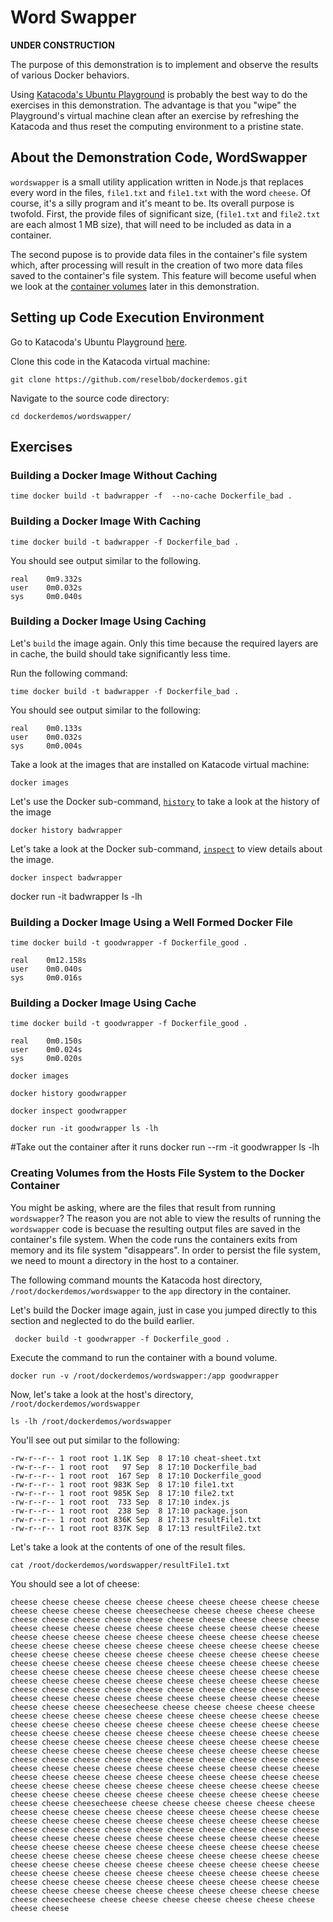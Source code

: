 # Word Swapper

**UNDER CONSTRUCTION**

The purpose of this demonstration is to implement and observe 
the results of various Docker behaviors.

Using [Katacoda's Ubuntu Playground](https://katacoda.com/courses/ubuntu/playground)
is probably the best way to do the exercises in this demonstration.
The advantage is that you "wipe" the Playground's virtual machine
clean after an exercise by refreshing the Katacoda and thus reset the computing environment
to a pristine state.

## About the Demonstration Code, WordSwapper

`wordswapper` is a small utility application written in Node.js that replaces every word in the files,
`file1.txt` and `file1.txt` with the word `cheese`. Of course, it's a silly program and it's meant to
be. Its overall purpose is twofold. First, the provide files of significant size, (`file1.txt` and `file2.txt`
are each almost 1 MB size), that will need to be included as data in a container.

The second pupose is to provide data files in the container's file system which, after processing will result
in the creation of two more data files saved to the container's file system. This feature will become
useful when we look at the [container volumes](https://docs.docker.com/storage/volumes/)
later in this demonstration.

## Setting up Code Execution Environment

Go to Katacoda's Ubuntu Playground [here](https://katacoda.com/courses/ubuntu/playground).

Clone this code in the Katacoda virtual machine:

`git clone https://github.com/reselbob/dockerdemos.git`

Navigate to the source code directory:

`cd dockerdemos/wordswapper/`

## Exercises

### Building a Docker Image Without Caching

`time docker build -t badwrapper -f  --no-cache Dockerfile_bad .`

### Building a Docker Image With Caching

`time docker build -t badwrapper -f Dockerfile_bad .`

You should see output similar to the following.

```text
real    0m9.332s
user    0m0.032s
sys     0m0.040s
```


### Building a Docker Image Using Caching

Let's `build` the image again. Only this time because the required layers are in cache, the build should
take significantly less time.

Run the following command:

`time docker build -t badwrapper -f Dockerfile_bad .`

You should see output similar to the following:

```text
real    0m0.133s
user    0m0.032s
sys     0m0.004s
```

Take a look at the images that are installed on Katacode virtual machine:

`docker images`

Let's use the Docker sub-command, [`history`](https://docs.docker.com/engine/reference/commandline/history/) to take a look at the history of the image

`docker history badwrapper`

Let's take a look at the Docker sub-command, [`inspect`](https://docs.docker.com/engine/reference/commandline/inspect/)
to view details about the image.

`docker inspect badwrapper`

docker run -it badwrapper ls -lh

### Building a Docker Image Using a Well Formed Docker File

`time docker build -t goodwrapper -f Dockerfile_good .`

```text
real    0m12.158s
user    0m0.040s
sys     0m0.016s

```


### Building a Docker Image Using Cache

`time docker build -t goodwrapper -f Dockerfile_good .`

```text
real    0m0.150s
user    0m0.024s
sys     0m0.020s
```


`docker images`

`docker history goodwrapper`

`docker inspect goodwrapper`

`docker run -it goodwrapper ls -lh`

#Take out the container after it runs
docker run --rm -it goodwrapper ls -lh

### Creating Volumes from the Hosts File System to the Docker Container

You might be asking, where are the files that result from running `wordswapper`? The reason you are not able to view the results
of running the `wordswapper` code is becuase the resulting output files are saved in the container's file
system. When the code runs the containers exits from memory and its file system "disappears". In order
to persist the file system, we need to mount a directory in the host to a container.

The following command mounts the Katacoda host directory, `/root/dockerdemos/wordswapper` to the `app`
directory in the container. 

Let's build the Docker image again, just in case you jumped directly to this section
and neglected to do the build earlier.

` docker build -t goodwrapper -f Dockerfile_good .`

Execute the command to run the container with a bound volume.

`docker run -v /root/dockerdemos/wordswapper:/app goodwrapper`

Now, let's take a look at the host's directory, `/root/dockerdemos/wordswapper`

`ls -lh /root/dockerdemos/wordswapper`

You'll see out put similar to the following:

```text
-rw-r--r-- 1 root root 1.1K Sep  8 17:10 cheat-sheet.txt
-rw-r--r-- 1 root root   97 Sep  8 17:10 Dockerfile_bad
-rw-r--r-- 1 root root  167 Sep  8 17:10 Dockerfile_good
-rw-r--r-- 1 root root 983K Sep  8 17:10 file1.txt
-rw-r--r-- 1 root root 985K Sep  8 17:10 file2.txt
-rw-r--r-- 1 root root  733 Sep  8 17:10 index.js
-rw-r--r-- 1 root root  238 Sep  8 17:10 package.json
-rw-r--r-- 1 root root 836K Sep  8 17:13 resultFile1.txt
-rw-r--r-- 1 root root 837K Sep  8 17:13 resultFile2.txt
```

Let's take a look at the contents of one of the result files.

`cat /root/dockerdemos/wordswapper/resultFile1.txt`

You should see a lot of cheese:

`cheese cheese cheese cheese cheese cheese cheese cheese cheese cheese cheese cheese cheese cheese cheesecheese cheese cheese cheese cheese cheese cheese cheese cheese cheese cheese cheese cheese cheese cheese cheese cheese cheese cheese cheese cheese cheese cheese cheese cheese cheese cheese cheese cheese cheese cheese cheese cheese cheese cheese cheese cheese cheese cheese cheese cheese cheese cheese cheese cheese cheese cheese cheese cheese cheese cheese cheese cheese cheese cheese cheese cheese cheese cheese cheese cheese cheese cheese cheese cheese cheese cheese cheese cheese cheese cheese cheese cheese cheese cheese cheese cheese cheese cheese cheese cheese cheese cheese cheese cheese cheese cheese cheese cheese cheese cheese cheese cheese cheese cheese cheese cheese cheese cheese cheese cheese cheese cheese cheese cheese cheese cheese cheese cheesecheese cheese cheese cheese cheese cheese cheese cheese cheese cheese cheese cheese cheese cheese cheese cheese cheese cheese cheese cheese cheese cheese cheese cheese cheese cheese cheese cheese cheese cheese cheese cheese cheese cheese cheese cheese cheese cheese cheese cheese cheese cheese cheese cheese cheese cheese cheese cheese cheese cheese cheese cheese cheese cheese cheese cheese cheese cheese cheese cheese cheese cheese cheese cheese cheese cheese cheese cheese cheese cheese cheese cheese cheese cheese cheese cheese cheese cheese cheese cheese cheese cheese cheese cheese cheese cheese cheese cheese cheese cheese cheese cheese cheese cheese cheese cheese cheese cheese cheese cheese cheese cheese cheese cheese cheese cheese cheese cheese cheesecheese cheese cheese cheese cheese cheese cheese cheese cheese cheese cheese cheese cheese cheese cheese cheese cheese cheese cheese cheese cheese cheese cheese cheese cheese cheese cheese cheese cheese cheese cheese cheese cheese cheese cheese cheese cheese cheese cheese cheese cheese cheese cheese cheese cheese cheese cheese cheese cheese cheese cheese cheese cheese cheese cheese cheese cheese cheese cheese cheese cheese cheese cheese cheese cheese cheese cheese cheese cheese cheese cheese cheese cheese cheese cheese cheese cheese cheese cheese cheese cheese cheese cheese cheese cheese cheese cheese cheese cheese cheese cheese cheese cheese cheese cheese cheese cheese cheese cheese cheese cheese cheese cheese cheese cheese cheese cheese cheese cheesecheese cheese cheese cheese cheese cheese cheese cheese cheese cheese`

